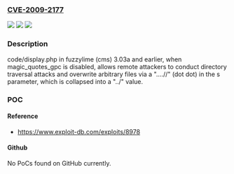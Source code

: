 ### [CVE-2009-2177](https://cve.mitre.org/cgi-bin/cvename.cgi?name=CVE-2009-2177)
![](https://img.shields.io/static/v1?label=Product&message=n%2Fa&color=blue)
![](https://img.shields.io/static/v1?label=Version&message=n%2Fa&color=blue)
![](https://img.shields.io/static/v1?label=Vulnerability&message=n%2Fa&color=brighgreen)

### Description

code/display.php in fuzzylime (cms) 3.03a and earlier, when magic_quotes_gpc is disabled, allows remote attackers to conduct directory traversal attacks and overwrite arbitrary files via a "....//" (dot dot) in the s parameter, which is collapsed into a "../" value.

### POC

#### Reference
- https://www.exploit-db.com/exploits/8978

#### Github
No PoCs found on GitHub currently.

